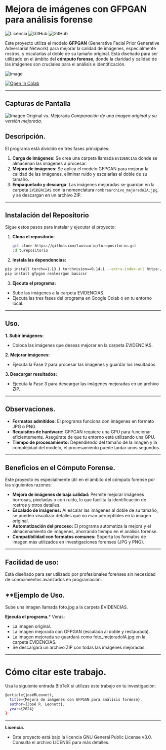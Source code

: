 # **Mejora de imágenes con GFPGAN para análisis forense**
![Licencia](https://img.shields.io/badge/Licencia-GNU%20GPL%20v3-blue)
![GitHub](https://img.shields.io/badge/Python-3.8%2B-green)
![GitHub](https://img.shields.io/badge/Estado-Activo-brightgreen)

Este proyecto utiliza el modelo **GFPGAN** (Generative Facial Prior Generative Adversarial Network) para mejorar la calidad de imágenes, especialmente rostros, y escalarlas al doble de su tamaño original. Está diseñado para ser utilizado en el ámbito del **cómputo forense**, donde la claridad y calidad de las imágenes son cruciales para el análisis e identificación.

![image](https://miro.medium.com/v2/resize:fit:1400/1*EvemeaXd0_SEHPmxGeDLsw.png)

[![Open In Colab](https://colab.research.google.com/assets/colab-badge.svg)](https://colab.research.google.com/github/jrleonett/Mejora_con_GFPGAN/blob/main/GFPGAN_GT.ipynb)

---
## **Capturas de Pantalla**
![Imagen Original vs. Mejorada](https://lh3.googleusercontent.com/d/1Wi1lOUsS513PfDp3ubNJuD8iVxx0G1b0)
*Comparación de una imagen original y su versión mejorada.*

## **Descripción.**

El programa está dividido en tres fases principales:

1. **Carga de imágenes**: Se crea una carpeta llamada `EVIDENCIAS` donde se almacenan las imágenes a procesar.
2. **Mejora de imágenes**: Se aplica el modelo GFPGAN para mejorar la calidad de las imágenes, eliminar ruido y escalarlas al doble de su tamaño.
3. **Empaquetado y descarga**: Las imágenes mejoradas se guardan en la carpeta `EVIDENCIAS` con la nomenclatura `nombrearchivo_mejoradoIA.jpg`, y se descargan en un archivo ZIP.

---

## **Instalación del Repositorio**

Sigue estos pasos para instalar y ejecutar el proyecto:

1. **Clona el repositorio**:
   ```bash
   git clone https://github.com/tuusuario/turepositorio.git
   cd turepositorio
   ```
   
2. **Instala las dependencias:**
```bash
pip install torch==1.13.1 torchvision==0.14.1 --extra-index-url https://download.pytorch.org/whl/cu117
pip install gfpgan realesrgan basicsr
```
3. **Ejecuta el programa:**
- Sube las imágenes a la carpeta EVIDENCIAS.
- Ejecuta las tres fases del programa en Google Colab o en tu entorno local.
---
## **Uso.**
**1. Subir imágenes:**
- Coloca las imágenes que deseas mejorar en la carpeta EVIDENCIAS.

**2. Mejorar imágenes:**
- Ejecuta la Fase 2 para procesar las imágenes y guardar los resultados.

**3. Descargar resultados:**
- Ejecuta la Fase 3 para descargar las imágenes mejoradas en un archivo ZIP.

---

## **Observaciones.**
- **Formatos admitidos:** El programa funciona con imágenes en formato JPG o PNG.
- **Requisitos de hardware:** GFPGAN requiere una GPU para funcionar eficientemente. Asegúrate de que tu entorno esté utilizando una GPU.
- **Tiempo de procesamiento:** Dependiendo del tamaño de la imagen y la complejidad del modelo, el procesamiento puede tardar unos segundos.

--- 

## **Beneficios en el Cómputo Forense.**
Este proyecto es especialmente útil en el ámbito del cómputo forense por las siguientes razones:

- **Mejora de imágenes de baja calidad:** Permite mejorar imágenes borrosas, pixeladas o con ruido, lo que facilita la identificación de rostros y otros detalles.
- **Escalado de imágenes:** Al escalar las imágenes al doble de su tamaño, se pueden visualizar detalles que no eran perceptibles en la imagen original.
- **Automatización del proceso:** El programa automatiza la mejora y el almacenamiento de imágenes, ahorrando tiempo en el análisis forense.
- **Compatibilidad con formatos comunes:** Soporta los formatos de imagen más utilizados en investigaciones forenses (JPG y PNG).

---

## **Facilidad de uso:**
Está diseñado para ser utilizado por profesionales forenses sin necesidad de conocimientos avanzados en programación.

## **Ejemplo de Uso.
Sube una imagen llamada foto.jpg a la carpeta EVIDENCIAS.

**Ejecuta el programa.***
Verás:
- La imagen original.
- La imagen mejorada con GFPGAN (escalada al doble y restaurada).
- La imagen mejorada se guardará como foto_mejoradoIA.jpg en la carpeta EVIDENCIAS.
- Se descargará un archivo ZIP con todas las imágenes mejoradas.

---
# Cómo citar este trabajo.
Usa la siguiente entrada BibTeX si utilizas este trabajo en tu investigación:
```bash
@article{joséRLeonett,
  title={Mejora de imágenes con GFPGAN para análisis forense},
  author={José R. Leonett},
  year={2024}
}
```
---

**Licencia.**
- Este proyecto está bajo la licencia GNU General Public License v3.0. Consulta el archivo LICENSE para más detalles.

